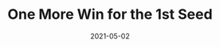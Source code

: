---
layout: layouts/post.njk
title: One More Win for the 1st Seed 
date: 2021-05-02
humanDate: May 11th, 2021
tags: post
totalDonations: 440.00
doneeShort: "Cradles to Crayons"
donee: Cradles to Crayons Philadelphia
doneeLink: https://www.cradlestocrayons.org/philadelphia/
threadLink: https://www.reddit.com/r/sixers/comments/n9xtxm/50_minimum_donation_to_cradle_to_crayons/
desc: "$50 minimum donation to Cradle to Crayons Philadelphia, a non profit battling childhood poverty in honor of your Philadelphia 76ers clinching the #1 seed with a win tonight against the Pacers? RUN IT BACK!!"
---